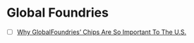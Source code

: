 # Global Foundries


- [ ] [Why GlobalFoundries’ Chips Are So Important To The U.S.](https://www.youtube.com/watch?v=wdP_goQU0ZU)
